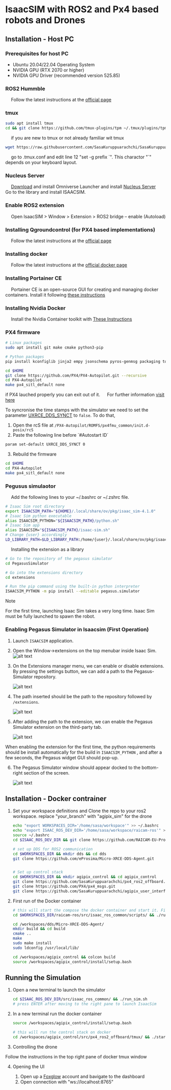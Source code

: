# IsaacSIM with ROS2 and Px4 based robots and Drones

## Installation - Host PC

### Prerequisites for host PC
- Ubuntu 20.04/22.04 Operating System
- NVIDIA GPU (RTX 2070 or higher)
- NVIDIA GPU Driver (recommended version 525.85)

### ROS2 Hummble 
&emsp; Follow the latest instructions at the [official page](https://docs.ros.org/en/humble/Installation.html)

### tmux
```bash
sudo apt install tmux
cd && git clone https://github.com/tmux-plugins/tpm ~/.tmux/plugins/tpm
```

&emsp; if you are new to tmux or not already familiar wit tmux
```bash
wget https://raw.githubusercontent.com/SasaKuruppuarachchi/SasaKuruppuarachchi/main/.tmux.conf -P ~/
```
&emsp; go to .tmux.conf and edit line 12 "set -g prefix \`". This charactor "\`" depends on your keyboard layout.

### Nucleus Server
&emsp; [Download](https://docs.omniverse.nvidia.com/install-guide/latest/workstation-install.html) and install Omniverse Launcher and install [Nucleus Server](https://docs.omniverse.nvidia.com/launcher/latest/workstation-launcher.html#collaboration-tab)
&emsp; Go to the library and install ISAACSIM.

### Enable ROS2 extension
&emsp; Open IsaacSIM > Window > Extension > ROS2 bridge – enable (Autoload)

### Installing Qgroundcontrol (for PX4 based implementations)
&emsp; Follow the latest instructions at the [official page](https://docs.qgroundcontrol.com/master/en/qgc-user-guide/getting_started/download_and_install.html)

### Installing docker
&emsp; Follow the latest instructions at the [official docker page](https://docs.docker.com/engine/install/ubuntu/)

### Installing Portainer CE
&emsp; Portainer CE is an open-source GUI for creating and managing docker containers. Install it following [these instructions](https://docs.portainer.io/start/install-ce/server/docker/linux)

### Installing Nvidia Docker
&emsp; Install the Nvidia Container toolkit with [These Instructions](https://docs.nvidia.com/datacenter/cloud-native/container-toolkit/latest/install-guide.html)

### PX4 firmware

```bash
# Linux packages
sudo apt install git make cmake python3-pip

# Python packages
pip install kconfiglib jinja2 empy jsonschema pyros-genmsg packaging toml numpy future

cd $HOME
git clone https://github.com/PX4/PX4-Autopilot.git --recursive
cd PX4-Autopilot
make px4_sitl_default none
```
if PX4 lauched properly you can exit out of it.
&emsp; For further information [visit here](https://docs.px4.io/main/en/dev_setup/building_px4.html)

To syncronise the time stamps with the simulator we need to set the parameter [UXRCE_DDS_SYNCT](https://docs.px4.io/main/en/advanced_config/parameter_reference.html#UXRCE_DDS_SYNCT) to `false`. To do that,
1. Open the rcS file at `/PX4-Autopilot/ROMFS/px4fmu_common/init.d-posix/rcS`
2. Paste the following line before ´#Autostart ID´
```bash
param set-default UXRCE_DDS_SYNCT 0
```
3. Rebuild the firmware
```bash
cd $HOME
cd PX4-Autopilot
make px4_sitl_default none
```

### Pegusus simulaotor
&emsp; Add the following lines to your ~/.bashrc or ~/.zshrc file.
```bash
# Isaac Sim root directory
export ISAACSIM_PATH="${HOME}/.local/share/ov/pkg/isaac_sim-4.1.0"
# Isaac Sim python executable
alias ISAACSIM_PYTHON="${ISAACSIM_PATH}/python.sh"
# Isaac Sim app
alias ISAACSIM="${ISAACSIM_PATH}/isaac-sim.sh"
# Change {user} accordingly
LD_LIBRARY_PATH=$LD_LIBRARY_PATH:/home/{user}/.local/share/ov/pkg/isaac_sim-2023.1.1/exts/omni.isaac.ros2_bridge/humble/lib
```
&emsp; Installing the extension as a library

```bash
# Go to the repository of the pegasus simulator
cd PegasusSimulator

# Go into the extensions directory
cd extensions

# Run the pip command using the built-in python interpreter
ISAACSIM_PYTHON -m pip install --editable pegasus.simulator
```

> [!NOTE]
> For the first time, launching Isaac Sim takes a very long time.
> Isaac Sim must be fully launched to spawn the robot.

### Enabling Pegasus Simulator in Isaacsim (First Operation)

1. Launch ``ISAACSIM`` application.

2. Open the Window->extensions on the top menubar inside Isaac Sim.
   ![alt text](https://github.com/PegasusSimulator/PegasusSimulator/blob/main/docs/_static/extensions_menu_bar.png)

3. On the Extensions manager menu, we can enable or disable extensions. By pressing the settings button, we can 
add a path to the Pegasus-Simulator repository.

   ![alt text](https://github.com/PegasusSimulator/PegasusSimulator/blob/main/docs/_static/extensions_widget.png)

4. The path inserted should be the path to the repository followed by ``/extensions``.

   ![alt text](https://github.com/PegasusSimulator/PegasusSimulator/blob/main/docs/_static/ading_extension_path.png)


5. After adding the path to the extension, we can enable the Pegasus Simulator extension on the third-party tab.

   ![alt text](https://github.com/PegasusSimulator/PegasusSimulator/blob/main/docs/_static/pegasus_inside_extensions_menu.png)


When enabling the extension for the first time, the python requirements should be install automatically for the build in 
``ISAACSIM_PYTHON`` , and after a few seconds, the Pegasus widget GUI should pop-up.

6. The Pegasus Simulator window should appear docked to the bottom-right section of the screen.

   ![alt text](https://github.com/PegasusSimulator/PegasusSimulator/blob/main/docs/_static/pegasus_gui_example.png)

## Installation - Docker contrainer

1. Set your workspace definitions and Clone the repo to your ros2 workspace. replace "your_branch" with "agipix_sim" for the drone
   ```bash
   echo "export WORKSPACES_DIR='/home/sasa/workspace'" >> ~/.bashrc
   echo "export ISAAC_ROS_DEV_DIR='/home/sasa/workspace/raicam-ros'" >> ~/.bashrc
   source ~/.bashrc
   cd $ISAAC_ROS_DEV_DIR && git clone https://github.com/RAICAM-EU-Project/isaac_ros_common.git -b your_branch
   
   # set up DDS for ROS2 communication
   cd $WORKSPACES_DIR && mkdir dds && cd dds
   git clone https://github.com/eProsima/Micro-XRCE-DDS-Agent.git
   

   # Set up control stack
   cd $WORKSPACES_DIR && mkdir agipix_control && cd agipix_control
   git clone https://github.com/SasaKuruppuarachchi/px4_ros2_offboard.git
   git clone https://github.com/PX4/px4_msgs.git
   git clone https://github.com/SasaKuruppuarachchi/agipix_user_interfaces.git

   ```

2. First run of the Docker container
   ```bash
   # this will start the compose the docker container and start it. First run might take up to 15 Minutes
   cd $WORKSPACES_DIR/raicam-ros/src/isaac_ros_common/scripts/ && ./run_dev.sh

   cd /workspaces/dds/Micro-XRCE-DDS-Agent/
   mkdir build && cd build
   cmake ..
   make
   sudo make install
   sudo ldconfig /usr/local/lib/

   cd /workspaces/agipix_control && colcon build
   source /workspaces/agipix_control/install/setup.bash
   ```

## Running the Simulation

1. Open a new terminal to launch the simulator
   ```bash
   cd $ISAAC_ROS_DEV_DIR/src/isaac_ros_common/ && ./run_sim.sh
   # press ENTER after moving to the right pane to launch IsaacSim
   ```

2. In a new terminal run the docker container
   ```bash
   source /workspaces/agipix_control/install/setup.bash

   # this will run the control stack on docker
   cd /workspaces/agipix_control/src/px4_ros2_offboard/tmux/ && ./start.sh
   ```
3. Controlling the drone

Follow the instructions in the top right pane of docker tmux window

4. Opening the UI

   1. Open up a [Foxglow](https://app.foxglove.dev/) account and bavigate to the dashboard
   2. Open connection with "ws://localhost:8765"






